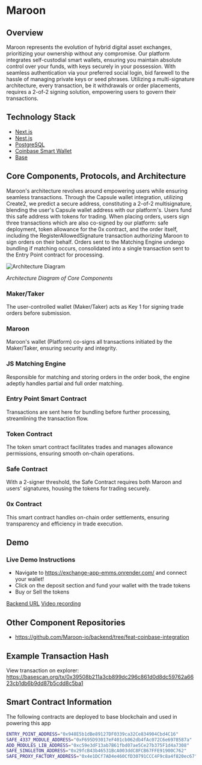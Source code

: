 # Maroon

## Overview

Maroon represents the evolution of hybrid digital asset exchanges, prioritizing your ownership without any compromise. Our platform integrates self-custodial smart wallets, ensuring you maintain absolute control over your funds, with keys securely in your possession. With seamless authentication via your preferred social login, bid farewell to the hassle of managing private keys or seed phrases. Utilizing a multi-signature architecture, every transaction, be it withdrawals or order placements, requires a 2-of-2 signing solution, empowering users to govern their transactions.


## Technology Stack

- [Next.js](https://nextjs.org/)
- [Nest.js](https://nestjs.com/)
- [PostgreSQL](https://postgresql.org/)
- [Coinbase Smart Wallet](https://www.coinbase.com/wallet/smart-wallet/)
- [Base](https://www.base.org/)

## Core Components, Protocols, and Architecture

Maroon's architecture revolves around empowering users while ensuring seamless transactions. Through the Capsule wallet integration, utilizing Create2, we predict a secure address, constituting a 2-of-2 multisignature, blending the user's Capsule wallet address with our platform's. Users fund this safe address with tokens for trading. When placing orders, users sign three transactions which are also co-signed by our platform: safe deployment, token allowance for the 0x contract, and the order itself, including the RegisterAllowedSignature transaction authorizing Maroon to sign orders on their behalf. Orders sent to the Matching Engine undergo bundling if matching occurs, consolidated into a single transaction sent to the Entry Point contract for processing.

![Architecture Diagram](https://res.cloudinary.com/ddo5l4trk/image/upload/v1715441120/Untitled_Diagram.drawio_sey3od.png)

_Architecture Diagram of Core Components_

### Maker/Taker

The user-controlled wallet (Maker/Taker) acts as Key 1 for signing trade orders before submission.

### Maroon

Maroon's wallet (Platform) co-signs all transactions initiated by the Maker/Taker, ensuring security and integrity.

### JS Matching Engine

Responsible for matching and storing orders in the order book, the engine adeptly handles partial and full order matching.

### Entry Point Smart Contract

Transactions are sent here for bundling before further processing, streamlining the transaction flow.

### Token Contract

The token smart contract facilitates trades and manages allowance permissions, ensuring smooth on-chain operations.

### Safe Contract

With a 2-signer threshold, the Safe Contract requires both Maroon and users' signatures, housing the tokens for trading securely.

### 0x Contract

This smart contract handles on-chain order settlements, ensuring transparency and efficiency in trade execution.

## Demo

### Live Demo Instructions

- Navigate to https://exchange-app-emms.onrender.com/ and connect your wallet!
- Click on the deposit section and fund your wallet with the trade tokens
- Buy or Sell the tokens

[Backend URL](https://backend-1ifl.onrender.com)
[Video recording](https://youtu.be/_3RzRAVbAL4)

## Other Component Repositories

- https://github.com/Maroon-io/backend/tree/feat-coinbase-integration


## Example Transaction Hash

View transaction on explorer: https://basescan.org/tx/0x39508b211a3cb899dc296c861d0d8dc59762a6623cb1db6b9dd87b5cdd8c5ba1

## Smart Contract Information

The following contracts are deployed to base blockchain and used in powering this app

```bash
ENTRY_POINT_ADDRESS="0x948E5b1dBe89127DF0339ca32Ce834904Cbd4C16"
SAFE_4337_MODULE_ADDRESS="0xF695D93017eF401cb062db4fAc072C6e6978587a"
ADD_MODULES_LIB_ADDRESS="0xc59e3dF13ab7B61fbd07ae5Ce27b375F1d4a7308"
SAFE_SINGLETON_ADDRESS="0x29fcB43b46531BcA003ddC8FCB67FFE91900C762"
SAFE_PROXY_FACTORY_ADDRESS="0x4e1DCf7AD4e460CfD30791CCC4F9c8a4f820ec67"

```


